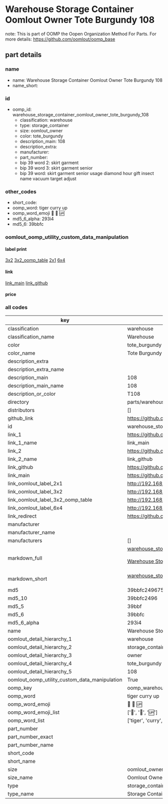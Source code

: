 # Warehouse Storage Container Oomlout Owner Tote Burgundy 108  

note: This is part of OOMP the Oopen Organization Method For Parts. For more details: https://github.com/oomlout/oomp_base

##  part details
  







### name
* name: Warehouse Storage Container Oomlout Owner Tote Burgundy 108
* name_short: 
### id
* oomp_id: warehouse_storage_container_oomlout_owner_tote_burgundy_108
  * classification: warehouse
  * type: storage_container
  * size: oomlout_owner
  * color: tote_burgundy
  * description_main: 108
  * description_extra: 
  * manufacturer: 
  * part_number: 
  * bip 39 word 2: skirt garment
  * bip 39 word 3: skirt garment senior
  * bip 39 word: skirt garment senior usage diamond hour gift insect name vacuum target adjust

### other_codes
* short_code: 
* oomp_word: tiger curry up
* oomp_word_emoji :tiger: :curry: :up:
* md5_6_alpha: 293i4
* md5_6: 39bbfc






### oomlout_oomp_utility_custom_data_manipulation
#### label print
[3x2](http://192.168.1.245:1112/?label=oomp%20293i4)
[3x2_oomp_table](http://192.168.1.108:1112/?label=oomp%20293i4)
[2x1](http://192.168.1.242:1112/?label=oomp%20293i4)
[6x4](http://192.168.1.55:1112/?label=oomp%20293i4)    

#### link

[link_main](https://github.com/oomlout/oomlout_oomp_version_1_messy/tree/main/parts/warehouse_storage_container_oomlout_owner_tote_burgundy_108) [link_github](https://github.com/oomlout/oomlout_oomp_version_1_messy/tree/main/parts/warehouse_storage_container_oomlout_owner_tote_burgundy_108)                             

#### price







### all codes 
| key | value |  
| --- | --- |  
| classification | warehouse |  
| classification_name | Warehouse |  
| color | tote_burgundy |  
| color_name | Tote Burgundy |  
| description_extra |  |  
| description_extra_name |  |  
| description_main | 108 |  
| description_main_name | 108 |  
| description_or_color | T108 |  
| directory | parts/warehouse_storage_container_oomlout_owner_tote_burgundy_108 |  
| distributors | [] |  
| github_link | https://github.com/oomlout/oomlout_oomp_part_src/tree/main/parts/warehouse_storage_container_oomlout_owner_tote_burgundy_108 |  
| id | warehouse_storage_container_oomlout_owner_tote_burgundy_108 |  
| link_1 | https://github.com/oomlout/oomlout_oomp_version_1_messy/tree/main/parts/warehouse_storage_container_oomlout_owner_tote_burgundy_108 |  
| link_1_name | link_main |  
| link_2 | https://github.com/oomlout/oomlout_oomp_version_1_messy/tree/main/parts/warehouse_storage_container_oomlout_owner_tote_burgundy_108 |  
| link_2_name | link_github |  
| link_github | https://github.com/oomlout/oomlout_oomp_version_1_messy/tree/main/parts/warehouse_storage_container_oomlout_owner_tote_burgundy_108 |  
| link_main | https://github.com/oomlout/oomlout_oomp_version_1_messy/tree/main/parts/warehouse_storage_container_oomlout_owner_tote_burgundy_108 |  
| link_oomlout_label_2x1 | http://192.168.1.242:1112/?label=oomp%20293i4 |  
| link_oomlout_label_3x2 | http://192.168.1.245:1112/?label=oomp%20293i4 |  
| link_oomlout_label_3x2_oomp_table | http://192.168.1.108:1112/?label=oomp%20293i4 |  
| link_oomlout_label_6x4 | http://192.168.1.55:1112/?label=oomp%20293i4 |  
| link_redirect | https://github.com/oomlout/oomlout_oomp_version_1_messy/tree/main/parts/warehouse_storage_container_oomlout_owner_tote_burgundy_108 |  
| manufacturer |  |  
| manufacturer_name |  |  
| manufacturers | [] |  
| markdown_full | [warehouse_storage_container_oomlout_owner_tote_burgundy_108](none)<br>[](none)<br>[Warehouse Storage Container Oomlout Owner Tote Burgundy 108](none)<br><br> |  
| markdown_short | [warehouse_storage_container_oomlout_owner_tote_burgundy_108](none)<br><br> |  
| md5 | 39bbfc2496750c39b91e9ef98757fe55 |  
| md5_10 | 39bbfc2496 |  
| md5_5 | 39bbf |  
| md5_6 | 39bbfc |  
| md5_6_alpha | 293i4 |  
| name | Warehouse Storage Container Oomlout Owner Tote Burgundy 108 |  
| oomlout_detail_hierarchy_1 | warehouse |  
| oomlout_detail_hierarchy_2 | storage_container |  
| oomlout_detail_hierarchy_3 | owner |  
| oomlout_detail_hierarchy_4 | tote_burgundy |  
| oomlout_detail_hierarchy_5 | 108 |  
| oomlout_oomp_utility_custom_data_manipulation | True |  
| oomp_key | oomp_warehouse_storage_container_oomlout_owner_tote_burgundy_108 |  
| oomp_word | tiger curry up |  
| oomp_word_emoji | :tiger: :curry: :up: |  
| oomp_word_emoji_list | [':tiger:', ':curry:', ':up:'] |  
| oomp_word_list | ['tiger', 'curry', 'up'] |  
| part_number |  |  
| part_number_exact |  |  
| part_number_name |  |  
| short_code |  |  
| short_name |  |  
| size | oomlout_owner |  
| size_name | Oomlout Owner |  
| type | storage_container |  
| type_name | Storage Container |  
